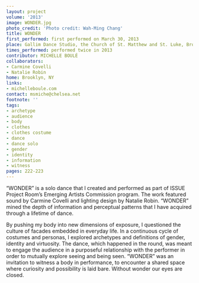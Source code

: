 ```yaml
---
layout: project
volume: '2013'
image: WONDER.jpg
photo_credit: 'Photo credit: Wah-Ming Chang'
title: WONDER
first_performed: first performed on March 30, 2013
place: Gallim Dance Studio, the Church of St. Matthew and St. Luke, Brooklyn, NY
times_performed: performed twice in 2013
contributor: MICHELLE BOULÉ
collaborators:
- Carmine Covelli
- Natalie Robin
home: Brooklyn, NY
links:
- michelleboule.com
contact: msmiche@chelsea.net
footnote: ''
tags:
- archetype
- audience
- body
- clothes
- clothes costume
- dance
- dance solo
- gender
- identity
- information
- witness
pages: 222-223
---
```


“WONDER” is a solo dance that I created and performed as part of ISSUE Project Room’s Emerging Artists Commission program. The work featured sound by Carmine Covelli and lighting design by Natalie Robin. “WONDER” mined the depth of information and perceptual patterns that I have acquired through a lifetime of dance.

By pushing my body into new dimensions of exposure, I questioned the culture of facades embedded in everyday life. In a continuous cycle of costumes and personas, I explored archetypes and definitions of gender, identity and virtuosity. The dance, which happened in the round, was meant to engage the audience in a purposeful relationship with the performer in order to mutually explore seeing and being seen. “WONDER” was an invitation to witness a body in performance, to encounter a shared space where curiosity and possibility is laid bare. Without wonder our eyes are closed.
